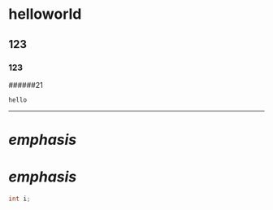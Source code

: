 # helloworld

## 123

### 123
######21

    hello

---------
# _emphasis_
# *emphasis*

```cpp
int i;
```